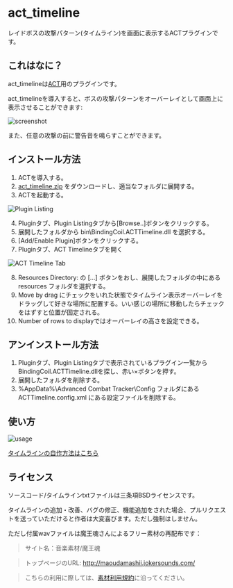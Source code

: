 act_timeline
============
レイドボスの攻撃パターン(タイムライン)を画面に表示するACTプラグインです。

## これはなに？
act_timelineは[ACT](http://advancedcombattracker.com/)用のプラグインです。

act_timelineを導入すると、ボスの攻撃パターンをオーバーレイとして画面上に表示させることができます:

![screenshot](https://raw.githubusercontent.com/grindingcoil/act_timeline/master/doc/scrshot.gif)

また、任意の攻撃の前に警告音を鳴らすことができます。

## インストール方法
1. ACTを導入する。
2. [act_timeline.zip](https://github.com/grindingcoil/act_timeline/blob/master/act_timeline.zip?raw=true) をダウンロードし、適当なフォルダに展開する。
3. ACTを起動する。

![Plugin Listing](https://raw.githubusercontent.com/grindingcoil/act_timeline/master/doc/install1.png)

4. Pluginタブ、Plugin Listingタブから[Browse..]ボタンをクリックする。
5. 展開したフォルダから bin\BindingCoil.ACTTimeline.dll を選択する。
6. [Add/Enable Plugin]ボタンをクリックする。
7. Pluginタブ、ACT Timelineタブを開く

![ACT Timeline Tab](https://raw.githubusercontent.com/grindingcoil/act_timeline/master/doc/install2.png)

8. Resources Directory: の [...] ボタンをおし、展開したフォルダの中にある resources フォルダを選択する。
9. Move by drag にチェックをいれた状態でタイムライン表示オーバーレイをドラッグして好きな場所に配置する。いい感じの場所に移動したらチェックをはずすと位置が固定される。
10. Number of rows to displayではオーバーレイの高さを設定できる。

## アンインストール方法
1. Pluginタブ、Plugin Listingタブで表示されているプラグイン一覧から BindingCoil.ACTTimeline.dllを探し、赤い×ボタンを押す。
2. 展開したフォルダを削除する。
3. %AppData%\Advanced Combat Tracker\Config フォルダにある ACTTimeline.config.xml にある設定ファイルを削除する。

## 使い方
![usage](https://raw.githubusercontent.com/grindingcoil/act_timeline/master/doc/usage.png)

[タイムラインの自作方法はこちら](https://github.com/grindingcoil/act_timeline/blob/master/doc/TimelineSyntax.md)

## ライセンス
ソースコード/タイムラインtxtファイルは三条項BSDライセンスです。

タイムラインの追加・改善、バグの修正、機能追加をされた場合、プルリクエストを送っていただけると作者は大変喜びます。ただし強制はしません。

ただし付属wavファイルは魔王魂さんによるフリー素材の再配布です：
> サイト名：音楽素材/魔王魂

> トップページのURL:  http://maoudamashii.jokersounds.com/

> こちらの利用に際しては、[素材利用規約](http://maoudamashii.jokersounds.com/music_rule.html)に沿ってください。
